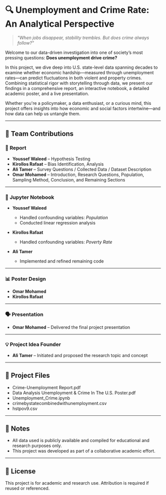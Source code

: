 # 🔍 Unemployment and Crime Rate: An Analytical Perspective

> *"When jobs disappear, stability trembles. But does crime always follow?"*

Welcome to our data-driven investigation into one of society’s most pressing questions: **Does unemployment drive crime?**

In this project, we dive deep into U.S. state-level data spanning decades to examine whether economic hardship—measured through unemployment rates—can predict fluctuations in both violent and property crimes. Combining statistical rigor with storytelling through data, we present our findings in a comprehensive report, an interactive notebook, a detailed academic poster, and a live presentation.

Whether you're a policymaker, a data enthusiast, or a curious mind, this project offers insights into how economic and social factors intertwine—and how data can help us untangle them.

---

## 📌 Team Contributions

### 📄 **Report**

- **Youssef Waleed** – Hypothesis Testing  
- **Kirollos Rafaat** – Bias Identification, Analysis  
- **Ali Tamer** – Survey Questions / Collected Data / Dataset Description  
- **Omar Mohamed** – Introduction, Research Questions, Population, Sampling Method, Conclusion, and Remaining Sections  

---

### 🧪 **Jupyter Notebook**

- **Youssef Waleed**
  - Handled confounding variables: *Population*
  - Conducted linear regression analysis

- **Kirollos Rafaat**
  - Handled confounding variables: *Poverty Rate*

- **Ali Tamer**
  - Implemented and refined remaining code

---

### 📊 **Poster Design**

- **Omar Mohamed**
- **Kirollos Rafaat**

---

### 🗣️ **Presentation**

- **Omar Mohamed** – Delivered the final project presentation

---

### 💡 **Project Idea Founder**

- **Ali Tamer** – Initiated and proposed the research topic and concept

---

## 📁 Project Files

- Crime-Unemployment Report.pdf  
- Data Analysis Unemployment & Crime In The U.S. Poster.pdf  
- Unemployment_Crime.ipynb  
- crimebystatecombinedwithunemployment.csv  
- hstpov9.csv

---

## 📌 Notes

- All data used is publicly available and compiled for educational and research purposes only.  
- This project was developed as part of a collaborative academic effort.

---

## 📝 License

This project is for academic and research use. Attribution is required if reused or referenced.
